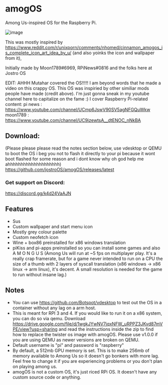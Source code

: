 # amogOS
Among Us-inspired OS for the Raspberry Pi.

![image](https://user-images.githubusercontent.com/44128563/119536694-98920980-bd46-11eb-950e-425475bb90ac.png)


This was mostly inspired by https://www.reddit.com/r/unixporn/comments/nhomed/cinnamon_amogos_is_complete_icon_art_idea_by_u/ (and also yoinks the icon and wallpaper from it), 

Initially made by Moon1789#6969, RPiNews#0816 and the folks here at Jostro OS

EDIT: AHHH Mutahar covered the OS!!!!! I am beyond words that he made a video on this crappy OS. This OS was inspiried by other similiar mods people have made (credit above). I'm just gonna sneak in my youtube channel here to capitalize on the fame :) I cover Raspberry Pi-related content: pi news : https://www.youtube.com/channel/UCmp6JswV90SV5agNFGQuWkw
moon1789 : https://www.youtube.com/channel/UC9izewtsA__dtENOC_nNkBA 

## Download:
(Please please please read the notes section below, use vdesktop or QEMU to boot the OS i beg you not to flash it directly to your pi because it wont boot flashed for some reason and i dont know why oh god help me ahhhhhhhhhhhhhhhhhhhh)
https://github.com/jostroOS/amogOS/releases/latest

### Get support on Discord:
https://discord.gg/k4d24VaAJN

## Features

- Sus
- Custom wallpaper and start menu icon
- Mostly grey colour palette
- Custom neofetch icon
- Wine + box86 preinstalled for x86 windows translation
- piKiss and pi-apps preinstalled so you can install some games and also A M O N G U S
(Among Us will run at ~5 fps on multiplayer play. It's a really crap framerate, but for a game never intended to run on a CPU the size of a thumb with 2 layers of syscall translation (x86 windows -> x86 linux -> arm linux), it's decent. A small resolution is needed for the game to run without insane lag.)

## Notes

- You can use https://github.com/Botspot/vdesktop to test out the OS in a container without any lag on a arm host.
- This is meant for RPI 3 and 4. If you would like to run it on a x86 system, you can do so via qemu. Download https://drive.google.com/file/d/1wgkJYwNV7jqxNFW_uRPPZ3JKvd87mVPE/view?usp=sharing and read the instructions inside the zip to find how to replace the twister os image with amogOS. Please use v1.0.0 if you are using QEMU as newer versions are broken on QEMU.
- Default username is "pi" and password is "raspberry"
- By default, a 512mb GPU memory is set. This is to make 256mb of memory available to Among Us so it doesn't go bonkers with more lag. Feel free to change it if you are experiencing problems or you don't plan on playing among us.
- amogOS is not a custom OS, it's just riced RPi OS. It doesn't have any custom source code or anything.
